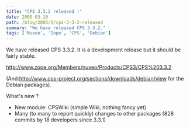 ```yaml
---
title: "CPS 3.3.2 released !"
date: 2005-03-10
path: /blog/2005/3/cps-3-3-2-released
summary: "We have released CPS 3.3.2."
tags: ['Nuxeo', 'Zope', 'CPS', 'Debian']
---
```


We have released CPS 3.3.2. It is a development release but it should be
fairly stable.

<a href="http://www.zope.org/Members/nuxeo/Products/CPS3/CPS%203.3.2">http://www.zope.org/Members/nuxeo/Products/CPS3/CPS%203.3.2</a>

(And:<a href="http://www.cps-project.org/sections/downloads/debian/view">http://www.cps-project.org/sections/downloads/debian/view</a> 
for the Debian packages).

What's new ?

<ul>
<li>New module: CPSWiki (simple Wiki, nothing fancy yet)</li>
<li>Many (to many to report quickly) changes to other packages (828 commits
by 18 developers since 3.3.1)</li>
</ul>

